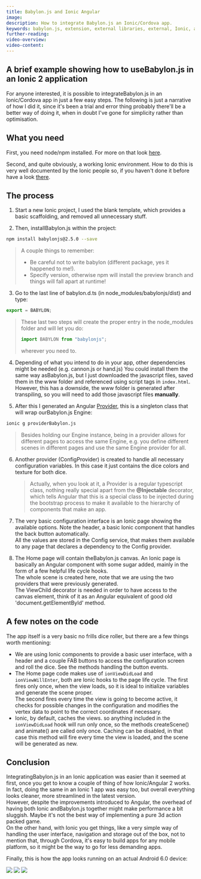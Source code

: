 ```yaml
---
title: Babylon.js and Ionic Angular
image:
description: How to integrate Babylon.js an Ionic/Cordova app.
keywords: babylon.js, extension, external libraries, external, Ionic, angular, cordovee
further-reading:
video-overview:
video-content:
---
```


## A brief example showing how to useBabylon.js in an Ionic 2 application

For anyone interested, it is possible to integrateBabylon.js in an Ionic/Cordova app in just a few easy steps. The following is just a narrative of how I did it, since it's been a trial and error thing probably there'll be a better way of doing it, when in doubt I've gone for simplicity rather than optimisation.

## What you need

First, you need node/npm installed. For more on that look [here](https://nodejs.org/en/).

Second, and quite obviously, a working Ionic environment. How to do this is very well documented by the Ionic people so, if you haven't done it before have a look [there](https://ionicframework.com/docs/intro/tutorial/).

## The process

1. Start a new Ionic project, I used the blank template, which provides a basic scaffolding, and removed all unnecessary stuff.

2. Then, installBabylon.js within the project:

```bash
npm install babylonjs@2.5.0 --save
```

> A couple things to remember:
>
> - Be careful not to write babylon (different package, yes it happened to me!).
> - Specify version, otherwise npm will install the preview branch and things will fall apart at runtime!

3. Go to the last line of babylon.d.ts (in node_modules/babylonjs/dist) and type:

```typescript
export = BABYLON;
```

> These last two steps will create the proper entry in the node_modules folder and will let you do:
>
> ```typescript
> import BABYLON from "babylonjs";
> ```
>
> wherever you need to.

4. Depending of what you intend to do in your app, other dependencies might be needed (e.g. cannon.js or hand.js)
   You could install them the same way asBabylon.js, but I just downloaded the javascript files, saved them in the www folder and referenced using script tags in `index.html`. However, this has a downside, the www folder is generated after transpiling, so you will need to add those javascript files **manually**.

5. After this I generated an Angular [Provider](https://docs.angularjs.org/guide/providers), this is a singleton class that will wrap ourBabylon.js Engine:

```bash
ionic g providerBabylon.js
```

> Besides holding our Engine instance, being in a provider allows for different pages to access the same Engine, e.g. you define different scenes in different pages and use the same Engine provider for all.

6. Another provider (ConfigProvider) is created to handle all necessary configuration variables. In this case it just contains the dice colors and texture for both dice.

   > Actually, when you look at it, a Provider is a regular typescript class, nothing really special apart from the **@Injectable** decorator, which tells Angular that this is a special class to be injected during the bootstrap process to make it available to the hierarchy of components that make an app.

7. The very basic configuration interface is an Ionic page showing the available options. Note the header, a basic Ionic component that handles the back button automatically.  
   All the values are stored in the Config service, that makes them available to any page that declares a dependency to the Config provider.

8. The Home page will contain theBabylon.js canvas. An Ionic page is basically an Angular component with some sugar added, mainly in the form of a few helpful life cycle hooks.  
   The whole scene is created here, note that we are using the two providers that were previously generated.  
   The ViewChild decorator is needed in order to have access to the canvas element, think of it as an Angular equivalent of good old 'document.getElementById' method.

## A few notes on the code

The app itself is a very basic no frills dice roller, but there are a few things worth mentioning:

- We are using Ionic components to provide a basic user interface, with a header and a couple FAB buttons to access the configuration screen and roll the dice. See the methods handling the button events.
- The Home page code makes use of `ionViewDidLoad` and `ionViewWillEnter`, both are Ionic hooks to the page life cycle. The first fires only once, when the view loads, so it is ideal to initialize variables and generate the scene proper.  
  The second fires every time the view is going to become active, it checks for possible changes in the configuration and modifies the vertex data to point to the correct coordinates if necessary.
- Ionic, by default, caches the views. so anything included in the `ionViewDidLoad` hook will run only once, so the methods createScene() and animate() are called only once. Caching can be disabled, in that case this method will fire every time the view is loaded, and the scene will be generated as new.

## Conclusion

IntegratingBabylon.js in an Ionic application was easier than it seemed at first, once you get to know a couple of thing of how Ionic/Angular 2 works. In fact, doing the same in an Ionic 1 app was easy too, but overall everything looks cleaner, more streamlined in the latest version.  
However, despite the improvements introduced to Angular, the overhead of having both Ionic andBabylon.js together might make performance a bit sluggish. Maybe it's not the best way of implementing a pure 3d action packed game.  
On the other hand, with Ionic you get things, like a very simple way of handling the user interface, navigation and storage out of the box, not to mention that, through Cordova, it's easy to build apps for any mobile platform, so it might be the way to go for less demanding apps.

Finally, this is how the app looks running on an actual Android 6.0 device:

![](/img/how_to/ionic-angular/screenshot1.jpg)
![](/img/how_to/ionic-angular/screenshot2.jpg)
![](/img/how_to/ionic-angular/screenshot3.jpg)
